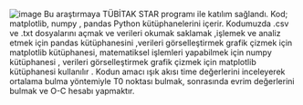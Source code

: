 ![image](https://github.com/Gulsumyalcin/tubitak/assets/147386521/20596f32-c6cd-48cc-991a-5109a5a1eef3)
Bu araştırmaya TÜBİTAK STAR programı ile katılım sağlandı.
Kod; matplotlib, numpy , pandas Python kütüphanelerini içerir.
Kodumuzda .csv ve .txt dosyalarını açmak ve  verileri okumak saklamak ,işlemek ve analiz etmek için pandas kütüphanesini ,verileri görselleştirmek grafik çizmek için matplotlib kütüphanesi, matematiksel işlemleri yapabilmek için numpy kütüphanesi , verileri görselleştirmek grafik çizmek için matplotlib kütüphanesi kullanılır .
Kodun amacı ışık akısı time değerlerini inceleyerek ortalama bulma yöntemiyle T0 noktası bulmak, sonrasında evrim değerlerini bulmak ve O-C hesabı yapmaktır.

